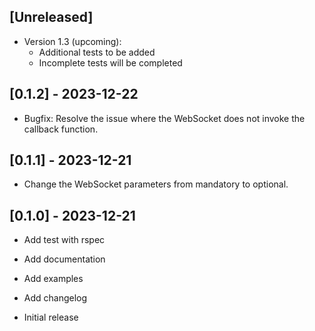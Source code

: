 ## [Unreleased]
- Version 1.3 (upcoming):
    - Additional tests to be added
    - Incomplete tests will be completed

## [0.1.2] - 2023-12-22
- Bugfix: Resolve the issue where the WebSocket does not invoke the callback function.

## [0.1.1] - 2023-12-21
- Change the WebSocket parameters from mandatory to optional.

## [0.1.0] - 2023-12-21
- Add test with rspec
- Add documentation
- Add examples
- Add changelog

- Initial release
